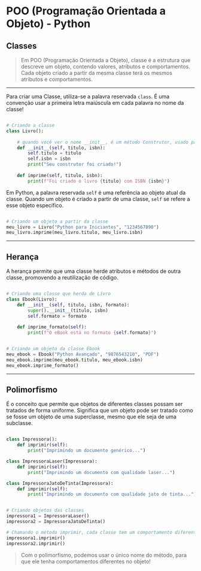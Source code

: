 # POO (Programação Orientada a Objeto) - Python
## Classes

>Em POO (Programação Orientada a Objeto), classe é a estrutura que descreve um objeto, contendo valores, atributos e comportamentos.
>Cada objeto criado a partir da mesma classe terá os mesmos atributos e comportamentos.
***

Para criar uma Classe, utiliza-se a palavra reservada `class`.
É uma convenção usar a primeira letra maiúscula em cada palavra no nome da classe!

```python title='python'

# Criando a classe
class Livro():
    
    # quando você ver o nome __init__, é um método Construtor, usado para inicializar os atributos de uma classe.
    def __init__(self, titulo, isbn):
        self.titulo = titulo
        self.isbn = isbn
        print("Seu construtor foi criado!")
        
    def imprime(self, titulo, isbn):
        print(f"Foi criado o livro {titulo} com ISBN {isbn}")
```

Em Python, a palavra reservada `self` é uma referência ao objeto atual da classe. Quando um objeto é criado a partir de uma classe, `self` se refere a esse objeto específico.

```python title='python'

# Criando um objeto a partir da classe
meu_livro = Livro("Python para Iniciantes", "1234567890")
meu_livro.imprime(meu_livro.titulo, meu_livro.isbn)
```
***

## Herança

A herança permite que uma classe herde atributos e métodos de outra classe, promovendo a reutilização de código.

```python title='python'

# Criando uma classe que herda de Livro
class Ebook(Livro):
    def __init__(self, titulo, isbn, formato):
        super().__init__(titulo, isbn)
        self.formato = formato
        
    def imprime_formato(self):
        print(f"O eBook está no formato {self.formato}")
```

```python title='python'

# Criando um objeto da classe Ebook
meu_ebook = Ebook("Python Avançado", "9876543210", "PDF")
meu_ebook.imprime(meu_ebook.titulo, meu_ebook.isbn)
meu_ebook.imprime_formato()
```

***

## Polimorfismo
    
É o conceito que permite que objetos de diferentes classes possam ser tratados de forma uniforme. Significa que um objeto pode ser tratado como se fosse um objeto de uma superclasse, mesmo que ele seja de uma subclasse.

```python title='python'

class Impressora():
    def imprimir(self):
        print("Imprimindo um documento genérico...")

class ImpressoraLaser(Impressora):
    def imprimir(self):
        print("Imprimindo um documento com qualidade laser...")

class ImpressoraJatoDeTinta(Impressora):
    def imprimir(self):
        print("Imprimindo um documento com qualidade jato de tinta...")
```

```python title='python'

# Criando objetos das classes
impressora1 = ImpressoraLaser()
impressora2 = ImpressoraJatoDeTinta()

# Chamando o método imprimir, cada classe tem um comportamento diferente
impressora1.imprimir()
impressora2.imprimir()
```

>Com o polimorfismo, podemos usar o único nome do método, para que ele tenha comportamentos diferentes no objeto!

